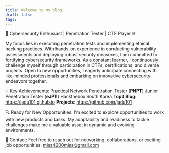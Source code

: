 ```yaml
---
title: Welcome to my blog!
draft: false
tags:
---
```

🚀 Cybersecurity Enthusiast | Penetration Tester | CTF Player 🌐

My focus lies in executing penetration tests and implementing ethical hacking practices. With hands-on experience in conducting vulnerability assessments and deploying robust security measures, I am committed to fortifying cybersecurity frameworks. As a constant learner, I continuously challenge myself through participation in CTFs, certifications, and diverse projects. Open to new opportunities, I eagerly anticipate connecting with like-minded professionals and embarking on innovative cybersecurity endeavors together.

💡 Key Achievements:
Practical Network Penetration Tester (**PNPT**)
Junior Penetration Tester (**eJPT**)
Hackthebox South Korea **Top3**
**Blog**: https://jadu101.github.io
**Projects**: https://github.com/jadu101

🔍 Ready for New Opportunities:
I'm excited to explore opportunities to work with new products and tasks. My adaptability and readiness to tackle challenges make me a valuable asset in dynamic and evolving environments.

📧 Contact:
Feel free to reach out for networking, collaborations, or exciting job opportunities: miss4200miss@gmail.com